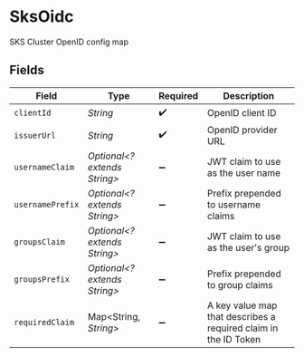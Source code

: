 # SksOidc

SKS Cluster OpenID config map


## Fields

| Field                                                           | Type                                                            | Required                                                        | Description                                                     |
| --------------------------------------------------------------- | --------------------------------------------------------------- | --------------------------------------------------------------- | --------------------------------------------------------------- |
| `clientId`                                                      | *String*                                                        | :heavy_check_mark:                                              | OpenID client ID                                                |
| `issuerUrl`                                                     | *String*                                                        | :heavy_check_mark:                                              | OpenID provider URL                                             |
| `usernameClaim`                                                 | *Optional<? extends String>*                                    | :heavy_minus_sign:                                              | JWT claim to use as the user name                               |
| `usernamePrefix`                                                | *Optional<? extends String>*                                    | :heavy_minus_sign:                                              | Prefix prepended to username claims                             |
| `groupsClaim`                                                   | *Optional<? extends String>*                                    | :heavy_minus_sign:                                              | JWT claim to use as the user's group                            |
| `groupsPrefix`                                                  | *Optional<? extends String>*                                    | :heavy_minus_sign:                                              | Prefix prepended to group claims                                |
| `requiredClaim`                                                 | Map<String, *String*>                                           | :heavy_minus_sign:                                              | A key value map that describes a required claim in the ID Token |